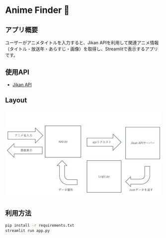 # Anime Finder 🎥

## アプリ概要
ユーザーがアニメタイトルを入力すると、Jikan APIを利用して関連アニメ情報（タイトル・放送年・あらすじ・画像）を取得し、Streamlitで表示するアプリです。

## 使用API
- [Jikan API](https://docs.api.jikan.moe/)

## Layout
![Layout](1.jpg)

## 利用方法
```bash
pip install -r requirements.txt
streamlit run app.py
